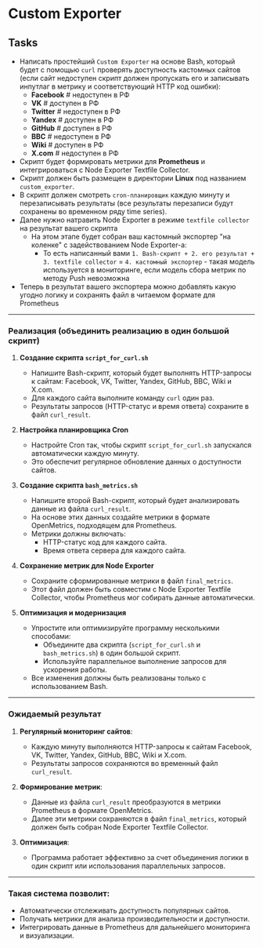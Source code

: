 # Custom Exporter


## Tasks

- Написать простейший `Custom Exporter` на основе Bash, который будет с помощью `curl` проверять доступность кастомных сайтов (если сайт недоступен скрипт должен пропускать его и записывать инпутлаг в метрику и соответствующий HTTP код ошибки):
   - **Facebook** # недоступен в РФ
   - **VK**       # доступен в РФ
   - **Twitter**  # недоступен в РФ
   - **Yandex**   # доступен в РФ
   - **GitHub**   # доступен в РФ
   - **BBC**      # недоступен в РФ
   - **Wiki**     # доступен в РФ
   - **X.com**    # недоступен в РФ
- Скрипт будет формировать метрики для **Prometheus** и интегрироваться с Node Exporter Textfile Collector.
- Скрипт должен быть размещен в директории **Linux** под названием `custom_exporter`.
- В скрипт должен смотреть `cron-планировщик` каждую минуту и перезаписывать результаты (все результаты перезаписи будут сохранены во временном ряду time series).
- Далее нужно натравить Node Exporter в режиме `textfile collector` на результат вашего скрипта
   - На этом этапе будет собран ваш кастомный экспортер "на коленке" с задействованием Node Exporter-а:
      - То есть написанный вами `1. Bash-скрипт + 2. его результат + 3. textfile collector` = `4. кастомный экспортер` - такая модель используется в мониторинге, если модель сбора метрик по методу Push невозможна
- Теперь в результат вашего экспортера можно добавлять какую угодно логику и сохранять файл в читаемом формате для Prometheus

---

### Реализация (объединить реализацию в один большой скрипт)

1. **Создание скрипта `script_for_curl.sh`**
   - Напишите Bash-скрипт, который будет выполнять HTTP-запросы к сайтам: Facebook, VK, Twitter, Yandex, GitHub, BBC, Wiki и X.com.
   - Для каждого сайта выполните команду `curl` один раз.
   - Результаты запросов (HTTP-статус и время ответа) сохраните в файл `curl_result`.

2. **Настройка планировщика Cron**
   - Настройте Cron так, чтобы скрипт `script_for_curl.sh` запускался автоматически каждую минуту.
   - Это обеспечит регулярное обновление данных о доступности сайтов.

3. **Создание скрипта `bash_metrics.sh`**
   - Напишите второй Bash-скрипт, который будет анализировать данные из файла `curl_result`.
   - На основе этих данных создайте метрики в формате OpenMetrics, подходящем для Prometheus.
   - Метрики должны включать:
     - HTTP-статус код для каждого сайта.
     - Время ответа сервера для каждого сайта.

4. **Сохранение метрик для Node Exporter**
   - Сохраните сформированные метрики в файл `final_metrics`.
   - Этот файл должен быть совместим с Node Exporter Textfile Collector, чтобы Prometheus мог собирать данные автоматически.

5. **Оптимизация и модернизация**
   - Упростите или оптимизируйте программу несколькими способами:
     - Объедините два скрипта (`script_for_curl.sh` и `bash_metrics.sh`) в один большой скрипт.
     - Используйте параллельное выполнение запросов для ускорения работы.
   - Все изменения должны быть реализованы только с использованием Bash.

---

### Ожидаемый результат

1. **Регулярный мониторинг сайтов**:
   - Каждую минуту выполняются HTTP-запросы к сайтам Facebook, VK, Twitter, Yandex, GitHub, BBC, Wiki и X.com.
   - Результаты запросов сохраняются во временный файл `curl_result`.

2. **Формирование метрик**:
   - Данные из файла `curl_result` преобразуются в метрики Prometheus в формате OpenMetrics.
   - Далее эти метрики сохраняются в файл `final_metrics`, который должен быть собран Node Exporter Textfile Collector.

3. **Оптимизация**:
   - Программа работает эффективно за счет объединения логики в один скрипт или использования параллельных запросов.

---

### Такая система позволит:
- Автоматически отслеживать доступность популярных сайтов.
- Получать метрики для анализа производительности и доступности.
- Интегрировать данные в Prometheus для дальнейшего мониторинга и визуализации.
